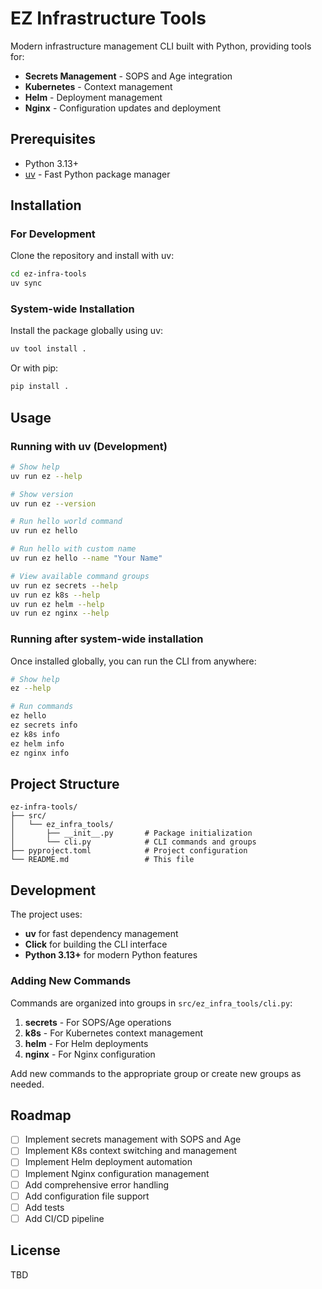 # EZ Infrastructure Tools

Modern infrastructure management CLI built with Python, providing tools for:

- **Secrets Management** - SOPS and Age integration
- **Kubernetes** - Context management
- **Helm** - Deployment management
- **Nginx** - Configuration updates and deployment

## Prerequisites

- Python 3.13+
- [uv](https://github.com/astral-sh/uv) - Fast Python package manager

## Installation

### For Development

Clone the repository and install with uv:

```bash
cd ez-infra-tools
uv sync
```

### System-wide Installation

Install the package globally using uv:

```bash
uv tool install .
```

Or with pip:

```bash
pip install .
```

## Usage

### Running with uv (Development)

```bash
# Show help
uv run ez --help

# Show version
uv run ez --version

# Run hello world command
uv run ez hello

# Run hello with custom name
uv run ez hello --name "Your Name"

# View available command groups
uv run ez secrets --help
uv run ez k8s --help
uv run ez helm --help
uv run ez nginx --help
```

### Running after system-wide installation

Once installed globally, you can run the CLI from anywhere:

```bash
# Show help
ez --help

# Run commands
ez hello
ez secrets info
ez k8s info
ez helm info
ez nginx info
```

## Project Structure

```
ez-infra-tools/
├── src/
│   └── ez_infra_tools/
│       ├── __init__.py       # Package initialization
│       └── cli.py            # CLI commands and groups
├── pyproject.toml            # Project configuration
└── README.md                 # This file
```

## Development

The project uses:
- **uv** for fast dependency management
- **Click** for building the CLI interface
- **Python 3.13+** for modern Python features

### Adding New Commands

Commands are organized into groups in `src/ez_infra_tools/cli.py`:

1. **secrets** - For SOPS/Age operations
2. **k8s** - For Kubernetes context management
3. **helm** - For Helm deployments
4. **nginx** - For Nginx configuration

Add new commands to the appropriate group or create new groups as needed.

## Roadmap

- [ ] Implement secrets management with SOPS and Age
- [ ] Implement K8s context switching and management
- [ ] Implement Helm deployment automation
- [ ] Implement Nginx configuration management
- [ ] Add comprehensive error handling
- [ ] Add configuration file support
- [ ] Add tests
- [ ] Add CI/CD pipeline

## License

TBD
